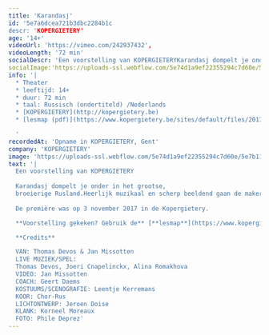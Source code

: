 ```yaml
---
title: 'Karandasj'
id: '5e7a6dcea721b3dbc2284b1c
descr: 'KOPERGIETERY'
age: '14+'
videoUrl: 'https://vimeo.com/242937432',
videoLength: '72 min'
socialDescr: 'Een voorstelling van KOPERGIETERYKarandasj dompelt je onder in het grootse,broeierige Rusland.Heerlijk muzikaal en scherp beeldend gaan de makers, 100 jaar na het uitbreken van de Russische Revolutie, op zoek naar de Russische ziel en ieders zoektocht naar een identiteit.'
socialImage:'https://uploads-ssl.webflow.com/5e74d1a9ef22355294c7d60e/5e7a6cd2f212a804250a0bef_Kopergietery_Karandasj7(c)PhileDeprez.jpg'
info: '|
  * Theater
  * leeftijd: 14+
  * duur: 72 min
  * taal: Russisch (ondertiteld) /Nederlands
  * [KOPERGIETERY](http://kopergietery.be)
  * [lesmap (pdf)](https://www.kopergietery.be/sites/default/files/2017-11/SCHO_Karandasj_infomap_0.pdf)

  ‍'
recordedAt: 'Opname in KOPERGIETERY, Gent'
company: 'KOPERGIETERY'
image: 'https://uploads-ssl.webflow.com/5e74d1a9ef22355294c7d60e/5e7b11c5b2f446375af25a02_Kopergietery_Karandasj7(c)PhileDeprez.jpg'
text: '|
  Een voorstelling van KOPERGIETERY
  
  Karandasj dompelt je onder in het grootse,
  broeierige Rusland.Heerlijk muzikaal en scherp beeldend gaan de makers, 100 jaar na het uitbreken van de Russische Revolutie, op zoek naar de Russische ziel en ieders zoektocht naar een identiteit.
  
  De première was op 3 november 2017 in de Kopergietery.

  ‍**Voorstelling gekeken? Gebruik de** [**lesmap**](https://www.kopergietery.be/sites/default/files/2017-11/SCHO_Karandasj_infomap_0.pdf) **voor nog meer plezier.**

  **Credits**

  VAN: Thomas Devos & Jan Missotten
  LIVE MUZIEK/SPEL:
  Thomas Devos, Joeri Cnapelinckx, Alina Romakhova
  VIDEO: Jan Missotten
  COACH: Geert Daems
  KOSTUUMS/SCENOGRAFIE: Leentje Kerremans
  KOOR: Chor-Rus
  LICHTONTWERP: Jeroen Doise
  KLANK: Korneel Moreaux
  FOTO: Phile Deprez'
---
```

